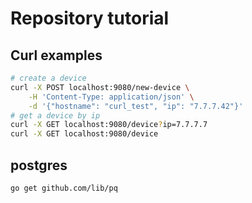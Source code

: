 # Repository tutorial 

## Curl examples 
```bash
# create a device
curl -X POST localhost:9080/new-device \
    -H 'Content-Type: application/json' \
    -d '{"hostname": "curl_test", "ip": "7.7.7.42"}'
# get a device by ip
curl -X GET localhost:9080/device?ip=7.7.7.7
curl -X GET localhost:9080/device
```

## postgres 
```bash
go get github.com/lib/pq
```